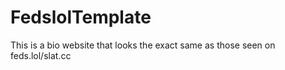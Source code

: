 # FedslolTemplate
This is a bio website that looks the exact same as those seen on feds.lol/slat.cc
